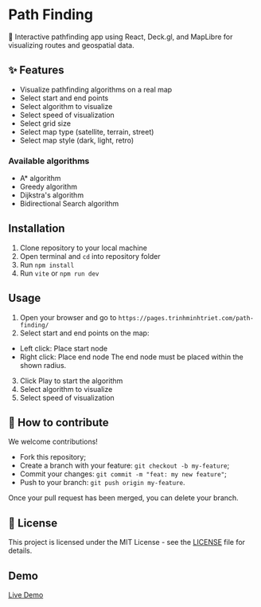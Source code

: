 # Path Finding

🚀 Interactive pathfinding app using React, Deck.gl, and MapLibre for visualizing routes and geospatial data.

## ✨ Features

-   Visualize pathfinding algorithms on a real map
-   Select start and end points
-   Select algorithm to visualize
-   Select speed of visualization
-   Select grid size
-   Select map type (satellite, terrain, street)
-   Select map style (dark, light, retro)

### Available algorithms

-   A\* algorithm
-   Greedy algorithm
-   Dijkstra's algorithm
-   Bidirectional Search algorithm

## Installation

1. Clone repository to your local machine
2. Open terminal and `cd` into repository folder
3. Run `npm install`
4. Run `vite` or `npm run dev`

## Usage

1. Open your browser and go to `https://pages.trinhminhtriet.com/path-finding/`
2. Select start and end points on the map:

-   Left click: Place start node
-   Right click: Place end node
    The end node must be placed within the shown radius.

3. Click Play to start the algorithm
4. Select algorithm to visualize
5. Select speed of visualization

## 🤝 How to contribute

We welcome contributions!

-   Fork this repository;
-   Create a branch with your feature: `git checkout -b my-feature`;
-   Commit your changes: `git commit -m "feat: my new feature"`;
-   Push to your branch: `git push origin my-feature`.

Once your pull request has been merged, you can delete your branch.

## 📝 License

This project is licensed under the MIT License - see the [LICENSE](LICENSE) file for details.

## Demo

[Live Demo](https://pages.trinhminhtriet.com/path-finding/)
